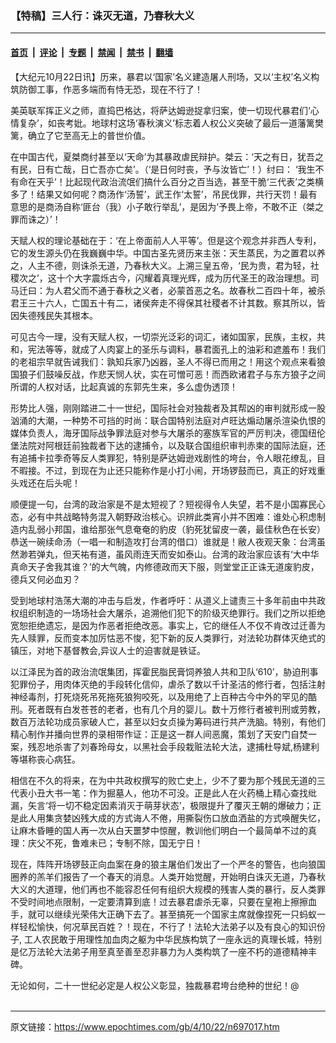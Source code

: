 ### 【特稿】三人行：诛灭无道，乃春秋大义

---

#### [首页](../../../..?n697017) &nbsp;|&nbsp; [评论](../../../../../epoch-comment?n697017) &nbsp;|&nbsp; [专题](../../../../../epoch-special?n697017) &nbsp;|&nbsp; [禁闻](../../../../../epoch-news?n697017) &nbsp;|&nbsp; [禁书](../../../../../books?n697017) &nbsp;|&nbsp; [翻墙](https://github.com/gfw-breaker/nogfw/blob/master/README.md?n697017)


<div class="post_content" id="artbody" itemprop="articleBody">
 <!-- article content begin -->
 <p>
  【大纪元10月22日讯】历来，暴君以‘国家’名义建造屠人刑场，又以‘主权’名义构筑防御工事，作恶多端而有恃无恐，现在不行了！
 </p>
 <p>
  美英联军挥正义之师，直捣巴格达，将萨达姆逊捉拿归案，使一切现代暴君们‘心情复杂’，如丧考妣。地球村这场‘春秋演义’标志着人权公义突破了最后一道藩篱樊篱，确立了它至高无上的普世价值。
 </p>
 <p>
  在中国古代，夏桀商纣甚至以‘天命’为其暴政虐民辩护。桀云：‘天之有日，犹吾之有民，日有亡哉，日亡吾亦亡矣’。（‘是日何时丧，予与汝皆亡’！）纣曰： ‘我生不有命在天乎’！比起现代政治流氓们搞什么百分之百当选，甚至干脆‘三代表’之类横多了！结果又如何呢？商汤作‘汤誓’，武王作‘太誓’，吊民伐罪，共行天罚！最有意思的是商汤自称‘匪台（我）小子敢行举乱’，是因为‘予畏上帝，不敢不正（桀之罪而诛之）’！
 </p>
 <p>
  天赋人权的理论基础在于：‘在上帝面前人人平等’。但是这个观念并非西人专利，它的发生源头仍在我巍巍中华。中国古圣先贤历来主张：天生蒸民，为之置君以养之，人主不德，则诛杀无道，乃春秋大义。上溯三皇五帝，‘民为贵，君为轻，社稷次之’，这十个大字震烁古今，闪耀着真理光辉，成为历代圣王的政治理想。司马迁曰：为人君父而不通于春秋之义者，必蒙首恶之名。故春秋二百四十年，被杀君王三十六人，亡国五十有二，诸侯奔走不得保其社稷者不计其数。察其所以，皆因失德残民失其根本。
 </p>
 <p>
  可见古今一理，没有天赋人权，一切崇光泛彩的词汇，诸如国家，民族，主权，共和，宪法等等，就成了人肉宴上的圣乐与调料，暴君面孔上的油彩和遮羞布！我们的老祖宗早就告诫我们：孰知兵家乃凶器，圣人不得已而用之！用这个观点来看狼国狼子们鼓噪反战，作悲天悯人状，实在可憎可恶！而西欧诸君子与东方狼子之间所谓的人权对话，比起真诚的东郭先生来，多么虚伪透顶！
 </p>
 <p>
  形势比人强，刚刚踏进二十一世纪，国际社会对独裁者及其帮凶的审判就形成一股汹涌的大潮，一种势不可挡的时尚：联合国特别法庭对卢旺达煽动屠杀渲染仇恨的媒体负责人，海牙国际战争罪法庭对参与大屠杀的塞族军官的严厉判决，德国纽伦堡法院对阿根廷前独裁者下达的逮捕令，以及联合国组织审判赤柬的国际法庭，还有追捕卡拉季奇等反人类罪犯，特别是萨达姆逊戏剧性的垮台，令人眼花缭乱，目不暇接。不过，到现在为止还只能称作是小打小闹，开场锣鼓而已，真正的好戏重头戏还在后头呢！
 </p>
 <p>
  顺便提一句，台湾的政治家是不是太短视了？短视得令人失望，若不是小国寡民心态，必有中共战略特务混入朝野政治核心。识辨此类宵小并不困难：谁处心积虑制造内乱弱小邦国，谁给那张气息奄奄的豹皮（豹死犹留皮一袭，最佳秋色在长安）恭送一碗续命汤（一唱一和制造攻打台湾的借口）谁就是！敝人夜观天象：台湾虽然渺若弹丸，但天祐有道，虽风雨连天而安如泰山。台湾的政治家应该有‘大中华真命天子舍我其谁？’的大气魄，内修德政而天下服，则堂堂正正诛无道废豹皮，德兵又何必血刃？
 </p>
 <p>
  受到地球村浩荡大潮的冲击与启发，作者呼吁：从道义上谴责三十多年前由中共政权组织制造的一场场社会大屠杀，追溯他们犯下的阶级灭绝罪行。我们之所以拒绝宽恕拒绝遗忘，是因为作恶者拒绝改恶。事实上，它的继任人不仅不肯改过迁善为先人赎罪，反而变本加厉怙恶不悛，犯下新的反人类罪行，对法轮功群体灭绝式的镇压，对地下基督教会,异议人士的迫害就是铁证。
 </p>
 <p>
  以江泽民为首的政治流氓集团，挥霍民脂民膏饲养狼人共和卫队‘610’，胁迫刑事犯罪份子，用肉体灭绝的手段转化信仰，虐杀了数以千计圣洁的修行者，包括注射神经毒剂，打死烧死吊死拖死狼狗咬死，以及用绝了上百种古今中外的罕见的酷刑。死者既有白发苍苍的老者，也有几个月的婴儿。数十万修行者被判刑或劳教，数百万法轮功成员家破人亡，甚至以妇女贞操为筹码进行共产洗脑。特别，有他们精心制作并播向世界的录相带作证：正是这一群人间恶魔，策划了天安门自焚一案，残忍地杀害了刘春玲母女，以黑社会手段栽赃法轮大法，逮捕杜导斌,杨建利等堪称丧心病狂。
 </p>
 <p>
  相信在不久的将来，在为中共政权撰写的败亡史上，少不了要为那个残民无道的三代表小丑大书一笔：作为掘墓人，他功不可没。正是此人在火药桶上精心查找纰漏，矢言‘将一切不稳定因素消灭于萌芽状态’，极限提升了覆灭王朝的爆破力；正是此人用集贪婪凶残大成的方式诲人不倦，用撕裂伤口放血洒盐的方式唤醒失忆，让麻木昏睡的国人再一次从白天噩梦中惊醒，教训他们明白一个最简单不过的真理：庆父不死，鲁难未已；专制不除，国无宁日！
 </p>
 <p>
  现在，阵阵开场锣鼓正向血案在身的狼主屠伯们发出了一个严冬的警告，也向狼国圈养的羔羊们报告了一个春天的消息。人类开始觉醒，开始明白诛灭无道，乃春秋大义的大道理，他们再也不能容忍任何有组织大规模的残害人类的暴行，反人类罪不受时间地点限制，一定要清算到底！过去暴君虐杀无辜，只要在皇袍上擦擦血手，就可以继续光荣伟大正确下去了。甚至搞死一个国家主席就像捏死一只蚂蚁一样轻松愉快，何况草民百姓？！现在，不行了！法轮大法弟子以及有良心的知识份子, 工人农民敢于用理性加血肉之躯为中华民族构筑了一座永远的真理长城，特别是亿万法轮大法弟子用至真至善至忍非暴力为人类构筑了一座不朽的道德精神丰碑。
 </p>
 <p>
  无论如何，二十一世纪必定是人权公义彰显，独裁暴君垮台绝种的世纪！@
  <font color="#ffffff">
   (http://www.dajiyuan.com)
  </font>
 </p>
 <!-- article content end -->
 <div id="below_article_ad">
 </div>
</div>


---

原文链接：https://www.epochtimes.com/gb/4/10/22/n697017.htm